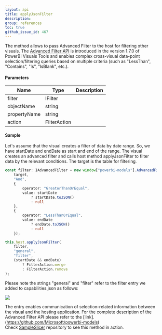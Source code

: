 ```yaml
---
layout: api
title: applyJsonFilter
description: 
group: references
toc: true
github_issue_id: 467
---
```


The method allows to pass Advanced Filter to the host for filtering other visuals. 
The [Advanced Filter API](https://github.com/Microsoft/powerbi-models) is introduced in the version 1.7.0 of PowerBI Visuals Tools and enables complex cross-visual data-point selection/filtering queries based on multiple criteria (such as "LessThan", "Contains", "Is", "IsBlank", etc.).

#### Parameters

| Name | Type | Description |
|---|---|---|
| filter | IFilter | |
| objectName | string | |
| propertyName | string | |
| action | FilterAction | |

#### Sample
Let's assume that the visual creates a filter of data by date range. So, we have startDate and endDate as start and end of the range. The visual creates an advanced filter and calls host method applyJsonFilter to filter data by the relevant conditions. The target is the table for filtering.

 
```typescript
const filter: IAdvancedFilter = new window["powerbi-models"].AdvancedFilter(
    target,
    "And",
    {
        operator: "GreaterThanOrEqual",
        value: startDate
            ? startDate.toJSON()
            : null
    },
    {
        operator: "LessThanOrEqual",
        value: endDate
            ? endDate.toJSON()
            : null
    });

this.host.applyJsonFilter(
    filter,
    "general",
    "filter",
    (startDate && endDate)
        ? FilterAction.merge
        : FilterAction.remove
);
```
Please note the strings "general" and "filter" refer to the filter entry we added to capabilities.json as follows:  

![](../images/advanced-filter-api-in-capabilities.json.PNG)

The entry enables communication of selection-related information between the visual and the hosting application.
For the complete description of the Advanced Filter API please refer to the [link].(https://github.com/Microsoft/powerbi-models)  
Check [SampleSlicer](https://github.com/Microsoft/powerbi-visuals-sampleslicer/) repository to see this method in action.
